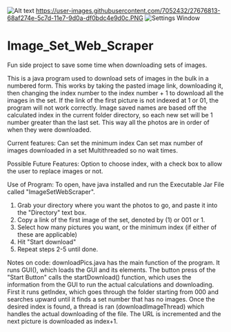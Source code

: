 ![Alt text](https://user-images.githubusercontent.com/7052432/27676813-68af274e-5c7d-11e7-9d0a-df0bdc4e9d0c.PNG?raw=true "Optional Title")
https://user-images.githubusercontent.com/7052432/27676813-68af274e-5c7d-11e7-9d0a-df0bdc4e9d0c.PNG
![Settings Window](https://user-images.githubusercontent.com/7052432/27676813-68af274e-5c7d-11e7-9d0a-df0bdc4e9d0c.PNG)
# Image_Set_Web_Scraper
Fun side project to save some time when downloading sets of images.


This is a java program used to download sets of images in the bulk in a numbered form.  This works by taking the pasted image link, downloading it, then changing the index number to the index number + 1 to download all the images in the set.  If the link of the first picture is not indexed at 1 or 01, the program will not work correctly.  Image saved names are based off the calculated index in the current folder directory, so each new set will be 1 number greater than the last set.  This way all the photos are in order of when they were downloaded.

Current features: 
Can set the minimum index
Can set max number of images downloaded in a set
Multithreaded so no wait times.

Possible Future Features:
Option to choose index, with a check box to allow the user to replace images or not.

Use of Program:
To open, have java installed and run the Executable Jar File called "ImageSetWebScraper".
1. Grab your directory where you want the photos to go, and paste it into the "Directory" text box.
2. Copy a link of the first image of the set, denoted by (1) or 001 or 1.
3. Select how many pictures you want, or the minimum index (if either of these are applicable)
4. Hit "Start download"
5. Repeat steps 2-5 until done.


Notes on code:
downloadPics.java has the main function of the program.  It runs GUI(), which loads the GUI and its elements.  The button press of the "Start Button" calls the startDownload() function, which uses the information from the GUI to run the actual calculations and downloading.
First it runs getIndex, which goes through the folder starting from 000 and searches upward until it finds a set number that has no images.  Once the desired index is found, a thread is ran (downloadImageThread) which handles the actual downloading of the file. The URL is incremented and the next picture is downloaded as index+1.
